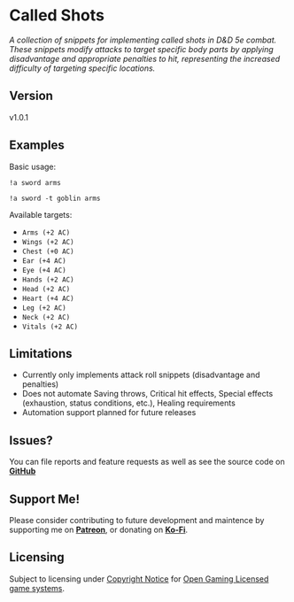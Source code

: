 # Called Shots

*A collection of snippets for implementing called shots in D&D 5e combat. These snippets modify attacks to target specific body parts by applying disadvantage and appropriate penalties to hit, representing the increased difficulty of targeting specific locations.*

## Version
v1.0.1

## Examples
Basic usage:
```
!a sword arms
```
```
!a sword -t goblin arms
```

Available targets:
- `Arms (+2 AC)`
- `Wings (+2 AC)`
- `Chest (+0 AC)`
- `Ear (+4 AC)`
- `Eye (+4 AC)`
- `Hands (+2 AC)`
- `Head (+2 AC)`
- `Heart (+4 AC)`
- `Leg (+2 AC)`
- `Neck (+2 AC)`
- `Vitals (+2 AC)`

## Limitations
- Currently only implements attack roll snippets (disadvantage and penalties)
- Does not automate Saving throws, Critical hit effects, Special effects (exhaustion, status conditions, etc.), Healing requirements
- Automation support planned for future releases

## Issues?
You can file reports and feature requests as well as see the source code on [**GitHub**](https://github.com/fatestapestry/avrae-collections)

## Support Me!
Please consider contributing to future development and maintence by supporting me on [**Patreon**](https://www.patreon.com/fatestapestry), or donating on [**Ko-Fi**](https://ko-fi.com/noralf).

## Licensing
Subject to licensing under [Copyright Notice](https://www.5esrd.com/legal-information) for [Open Gaming Licensed game systems](https://opengamingnetwork.com/).